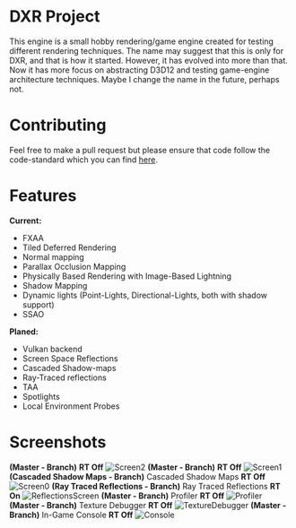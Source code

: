 # DXR Project
This engine is a small hobby rendering/game engine created for testing different rendering techniques. The name may suggest that this is only for DXR, and that is how it started. However, it has evolved into more than that. Now it has more focus on abstracting D3D12 and testing game-engine architecture techniques. Maybe I change the name in the future, perhaps not.

# Contributing
Feel free to make a pull request but please ensure that code follow the code-standard which you can find [here](CodeStandard.md).

# Features
**Current:**
* FXAA
* Tiled Deferred Rendering
* Normal mapping
* Parallax Occlusion Mapping
* Physically Based Rendering with Image-Based Lightning
* Shadow Mapping
* Dynamic lights (Point-Lights, Directional-Lights, both with shadow support)
* SSAO

**Planed:**
* Vulkan backend
* Screen Space Reflections
* Cascaded Shadow-maps
* Ray-Traced reflections
* TAA
* Spotlights
* Local Environment Probes

# Screenshots
**(Master - Branch)** **RT Off**
![Screen2](Screenshots/screen2.png? "Screen2")
**(Master - Branch)** **RT Off**
![Screen1](Screenshots/screen1.png? "Screen1")
**(Cascaded Shadow Maps - Branch)** Cascaded Shadow Maps **RT Off**
![Screen0](Screenshots/screen0.png? "Screen0")
**(Ray Traced Reflections - Branch)** Ray Traced Reflections **RT On**
![ReflectionsScreen](Screenshots/ReflectionsScreen.png? "ReflectionsScreen") 
**(Master - Branch)** Profiler **RT Off**
![Profiler](Screenshots/Profiler.png? "Profiler") 
**(Master - Branch)** Texture Debugger **RT Off**
![TextureDebugger](Screenshots/TextureDebugger.png? "TextureDebugger") 
**(Master - Branch)** In-Game Console **RT Off**
![Console](Screenshots/Console.png? "Console") 



